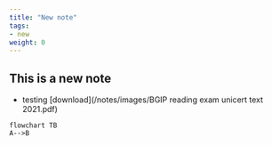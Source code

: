 ```yaml
---
title: "New note"
tags:
- new
weight: 0
---
```


## This is a new note

- testing [download](/notes/images/BGIP reading exam unicert text 2021.pdf)

```mermaid
flowchart TB
A-->B
```
